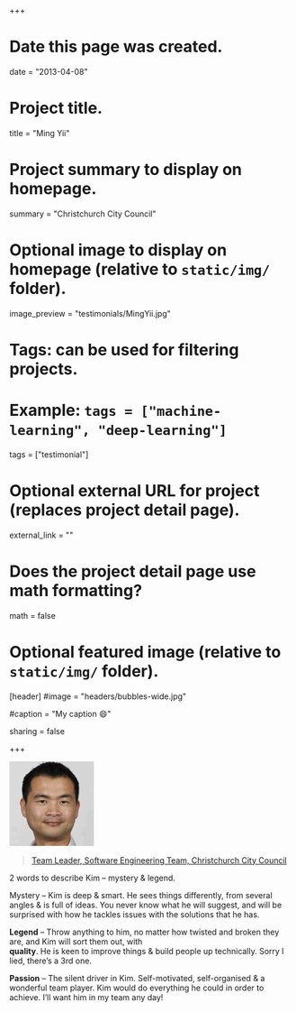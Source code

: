 +++
# Date this page was created.
date = "2013-04-08"

# Project title.
title = "Ming Yii"

# Project summary to display on homepage.
summary = "Christchurch City Council"

# Optional image to display on homepage (relative to `static/img/` folder).
image_preview = "testimonials/MingYii.jpg"

# Tags: can be used for filtering projects.
# Example: `tags = ["machine-learning", "deep-learning"]`
tags = ["testimonial"]

# Optional external URL for project (replaces project detail page).
external_link = ""

# Does the project detail page use math formatting?
math = false

# Optional featured image (relative to `static/img/` folder).
[header]
#image = "headers/bubbles-wide.jpg"

#caption = "My caption :smile:"

sharing = false

+++

<img class="testimonial-img-bordered" src="/img/testimonials/MingYii.jpg">

> [Team Leader, Software Engineering Team, Christchurch City Council](/project/portfolio-ccc)

2 words to describe Kim – mystery &#38; legend.

Mystery – Kim is deep &#38; smart. He sees things differently, from several angles &#38; is full of ideas. You never know what he will suggest, and will be surprised with how he tackles issues with the solutions that he has.

**Legend** – Throw anything to him, no matter how twisted and broken they are, and Kim will sort them out, with<br>
**quality**. He is keen to improve things &#38; build people up technically. Sorry I lied, there’s a 3rd one.

**Passion** – The silent driver in Kim. Self-motivated, self-organised &#38; a wonderful team player. Kim would do everything he could in order to achieve. I’ll want him in my team any day!

